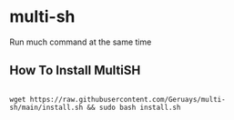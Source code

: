 # multi-sh
Run much command at the same time

## How To Install MultiSH
```

wget https://raw.githubusercontent.com/Geruays/multi-sh/main/install.sh && sudo bash install.sh

```
